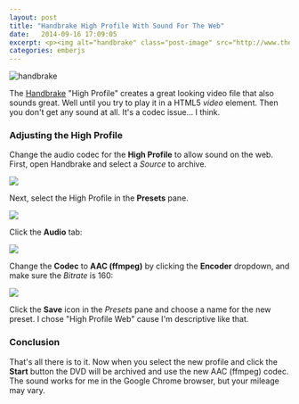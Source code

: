 ```yaml
---
layout: post
title: "Handbrake High Profile With Sound For The Web"
date:   2014-09-16 17:09:05
excerpt: <p><img alt="handbrake" class="post-image" src="http://www.thehoick.com/images/handbrake/handbrake_audio.png"/></p>
categories: emberjs
---
```


<p><img alt="handbrake" class="post-image" src="http://www.thehoick.com/images/handbrake/handbrake_audio.png"/></p>

The [Handbrake](https://handbrake.fr/) "High
Profile" creates a great looking video file that
also sounds great.  Well until you try to play it
in a HTML5 *video* element.  Then you don't get
any sound at all.  It's a codec issue... I think.

### Adjusting the High Profile

Change the audio codec for the **High Profile** to
allow sound on the web.  First, open Handbrake and
select a *Source* to archive.

![](http://www.thehoick.com/images/handbrake/handbrake_source.png)

Next, select the High Profile in the **Presets**
pane.

![](http://www.thehoick.com/images/handbrake/handbrake_presets.png)

Click the **Audio** tab:

![](http://www.thehoick.com/images/handbrake/handbrake_audio.png)

Change the **Codec** to **AAC (ffmpeg)** by
clicking the **Encoder** dropdown, and make sure
the *Bitrate* is 160:

![](http://www.thehoick.com/images/handbrake/handbrake_encoder.png)

Click the **Save** icon in the *Presets* pane and
choose a name for the new preset. I chose "High
Profile Web" cause I'm descriptive like that.

### Conclusion

That's all there is to it.  Now when you select
the new profile and click the **Start** button the
DVD will be archived and use the new AAC (ffmpeg)
codec.  The sound works for me in the Google
Chrome browser, but your mileage may vary.
